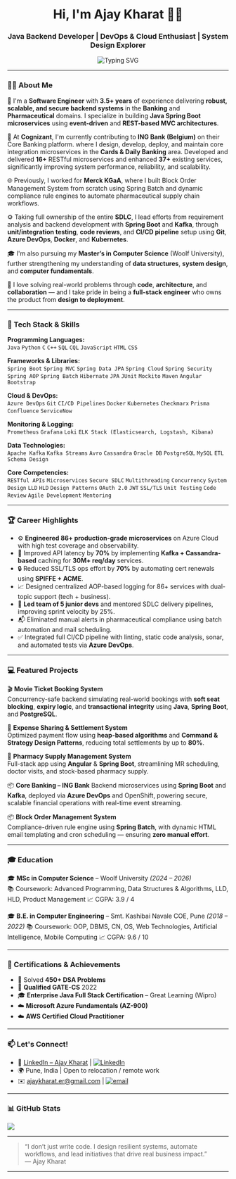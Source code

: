 <h1 align="center">Hi, I'm Ajay Kharat 👨‍💻</h1>
<h3 align="center">Java Backend Developer | DevOps & Cloud Enthusiast | System Design Explorer</h3>

<p align="center">
  <img src="https://readme-typing-svg.demolab.com?font=Fira+Code&weight=500&size=24&pause=1000&color=1E90FF&center=true&width=570&lines=Code.+Build.+Scale.+Repeat.;Backend+Engineer+driven+by+impact+%F0%9F%9A%80" alt="Typing SVG" />
</p>

---

### 👨‍💻 About Me

🚀 I'm a **Software Engineer** with **3.5+ years** of experience delivering **robust, scalable, and secure backend systems** in the **Banking** and **Pharmaceutical** domains. I specialize in building **Java Spring Boot microservices** using **event-driven** and **REST-based MVC architectures**.

🏦 At **Cognizant**, I'm currently contributing to **ING Bank (Belgium)** on their Core Banking platform. where I design, develop, deploy, and maintain core integration microservices in the **Cards & Daily Banking** area. Developed and delivered **16+** RESTful microservices and enhanced **37+** existing services, significantly improving system performance, reliability, and scalability.

🌐 Previously, I worked for **Merck KGaA**, where I built Block Order Management System from scratch using Spring Batch and dynamic compliance rule engines to automate pharmaceutical supply chain workflows.

⚙️ Taking full ownership of the entire **SDLC**, I lead efforts from requirement analysis and backend development with **Spring Boot** and **Kafka**, through **unit/integration testing**, **code reviews**, and **CI/CD pipeline** setup using **Git**, **Azure DevOps**, **Docker**, and **Kubernetes**.

🎓 I'm also pursuing my **Master’s in Computer Science** (Woolf University), further strengthening my understanding of **data structures**, **system design**, and **computer fundamentals**.

🧠 I love solving real-world problems through **code**, **architecture**, and **collaboration** — and I take pride in being a **full-stack engineer** who owns the product from **design to deployment**.

---

### 🧠 Tech Stack & Skills

**Programming Languages:**  
`Java` `Python` `C` `C++` `SQL` `CQL` `JavaScript` `HTML` `CSS`

**Frameworks & Libraries:**  
`Spring Boot` `Spring MVC` `Spring Data JPA` `Spring Cloud` `Spring Security` `Spring AOP` `Spring Batch` `Hibernate` `JPA` `JUnit` `Mockito` `Maven` `Angular` `Bootstrap`

**Cloud & DevOps:**  
`Azure DevOps` `Git` `CI/CD Pipelines` `Docker` `Kubernetes` `Checkmarx` `Prisma` `Confluence` `ServiceNow`

**Monitoring & Logging:**  
`Prometheus` `Grafana` `Loki` `ELK Stack (Elasticsearch, Logstash, Kibana)`

**Data Technologies:**  
`Apache Kafka` `Kafka Streams` `Avro` `Cassandra` `Oracle DB` `PostgreSQL` `MySQL` `ETL` `Schema Design`

**Core Competencies:**  
`RESTful APIs` `Microservices` `Secure SDLC` `Multithreading` `Concurrency` `System Design` `LLD` `HLD` `Design Patterns` `OAuth 2.0` `JWT` `SSL/TLS` `Unit Testing` `Code Review` `Agile Development` `Mentoring`

---

### 🏆 Career Highlights

- ⚙️ **Engineered 86+ production-grade microservices** on Azure Cloud with high test coverage and observability.
- 🚅 Improved API latency by **70%** by implementing **Kafka + Cassandra-based** caching for **30M+ req/day** services.
- 🔒 Reduced SSL/TLS ops effort by **70%** by automating cert renewals using **SPIFFE + ACME**.
- 📈 Designed centralized AOP-based logging for 86+ services with dual-topic support (tech + business).
- 👥 **Led team of 5 junior devs** and mentored SDLC delivery pipelines, improving sprint velocity by 25%.
- 📬 Eliminated manual alerts in pharmaceutical compliance using batch automation and mail scheduling.
- ✅ Integrated full CI/CD pipeline with linting, static code analysis, sonar, and automated tests via **Azure DevOps**.

---

### 💻 Featured Projects

🎬 **Movie Ticket Booking System**  
Concurrency-safe backend simulating real-world bookings with **soft seat blocking**, **expiry logic**, and **transactional integrity** using **Java**, **Spring Boot**, and **PostgreSQL**.

💸 **Expense Sharing & Settlement System**  
Optimized payment flow using **heap-based algorithms** and **Command & Strategy Design Patterns**, reducing total settlements by up to **80%**.

💊 **Pharmacy Supply Management System**  
Full-stack app using **Angular** & **Spring Boot**, streamlining MR scheduling, doctor visits, and stock-based pharmacy supply.

📦 **Core Banking – ING Bank**
Backend microservices using **Spring Boot** and **Kafka**, deployed via **Azure DevOps** and OpenShift, powering secure, scalable financial operations with real-time event streaming.

📦 **Block Order Management System**  
Compliance-driven rule engine using **Spring Batch**, with dynamic HTML email templating and cron scheduling — ensuring **zero manual effort**.

---

### 🎓 Education

🎓 **MSc in Computer Science** – Woolf University *(2024 – 2026)*  
📚 Coursework: Advanced Programming, Data Structures & Algorithms, LLD, HLD, Product Management
📈 CGPA: 3.9 / 4

🎓 **B.E. in Computer Engineering** – Smt. Kashibai Navale COE, Pune *(2018 – 2022)* 📚 Coursework: OOP, DBMS, CN, OS, Web Technologies, Artificial Intelligence, Mobile Computing
📈 CGPA: 9.6 / 10

---

### 🧾 Certifications & Achievements

- 🧠 Solved **450+ DSA Problems**
- 🏅 **Qualified GATE-CS** 2022
- 🎓 **Enterprise Java Full Stack Certification** – Great Learning (Wipro)
- ☁️ **Microsoft Azure Fundamentals (AZ-900)**
- ☁️ **AWS Certified Cloud Practitioner**

---

### 📫 Let's Connect!

- 🔗 [LinkedIn – Ajay Kharat](https://www.linkedin.com/in/ajaykharat/) | [![LinkedIn](https://img.shields.io/badge/LinkedIn-%230077B5.svg?logo=linkedin&logoColor=white)](https://www.linkedin.com/in/ajaykharat/)  
- 🌍 Pune, India | Open to relocation / remote work
- ✉️ ajaykharat.er@gmail.com | [![email](https://img.shields.io/badge/Email-D14836?logo=gmail&logoColor=white)](mailto:ajaykharat.er@gmail.com)

---

### 📊 GitHub Stats

![](https://github-readme-stats.vercel.app/api/top-langs/?username=ajaykharat-code&theme=cobalt&hide_border=false&include_all_commits=false&count_private=false&layout=compact)

---

> “I don’t just write code. I design resilient systems, automate workflows, and lead initiatives that drive real business impact.”  
> — Ajay Kharat

---
